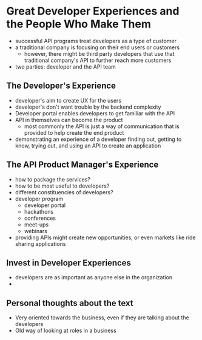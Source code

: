 # Great Developer Experiences and the People Who Make Them

- successful API programs treat developers as a type of customer 
- a traditional company is focusing on their end users or customers
  - however, there might be third party developers that use that traditional company's API to further reach more customers
- two parties: developer and the API team

## The Developer's Experience

- developer's aim to create UX for the users
- developer's don't want trouble by the backend complexity
- Developer portal enables developers to get familiar with the API 
- API in themselves can become the product
  - most commonly the API is just a way of communication that is provided to help create the end product
- demonstrating an experience of a developer finding out, getting to know,  trying out, and using an API to create an application

## The API Product Manager's Experience

- how to package the services?
- how to be most useful to developers?
- different constituencies of developers?
- developer program
  - developer portal
  - hackathons
  - conferences
  - meet-ups
  - webinars
- providing APIs might create new opportunities, or even markets like ride sharing applications

## Invest in Developer Experiences

- developers are as important as anyone else in the organization
- 

## Personal thoughts about the text

- Very oriented towards the business, even if they are talking about the developers
- Old way of looking at roles in a business